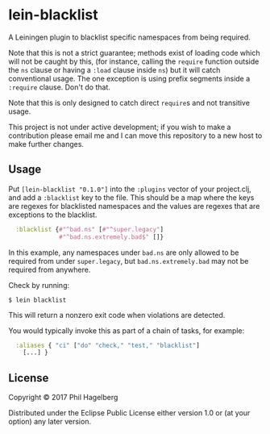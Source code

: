 # lein-blacklist

A Leiningen plugin to blacklist specific namespaces from being required.

Note that this is not a strict guarantee; methods exist of loading
code which will not be caught by this, (for instance, calling the
`require` function outside the `ns` clause or having a `:load` clause
inside `ns`) but it will catch conventional usage. The one exception
is using prefix segments inside a `:require` clause. Don't do that.

Note that this is only designed to catch direct `require`s and not
transitive usage.

This project is not under active development; if you wish to make a
contribution please email me and I can move this repository to a new
host to make further changes.

## Usage

Put `[lein-blacklist "0.1.0"]` into the `:plugins` vector of your
project.clj, and add a `:blacklist` key to the file. This should be a
map where the keys are regexes for blacklisted namespaces and the
values are regexes that are exceptions to the blacklist.

```clj
  :blacklist {#"^bad.ns" [#"^super.legacy"]
              #"^bad.ns.extremely.bad$" []}
```

In this example, any namespaces under `bad.ns` are only allowed to be
required from under `super.legacy`, but `bad.ns.extremely.bad` may not
be required from anywhere.

Check by running:

    $ lein blacklist

This will return a nonzero exit code when violations are detected.

You would typically invoke this as part of a chain of tasks, for example:

```clj
  :aliases { "ci" ["do" "check," "test," "blacklist"]
    [...] }
```

## License

Copyright © 2017 Phil Hagelberg

Distributed under the Eclipse Public License either version 1.0 or (at
your option) any later version.
